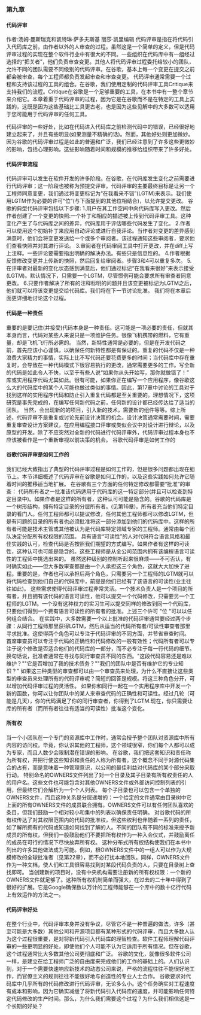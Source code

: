 ### 第九章
#### 代码评审
作者:汤姆·曼斯瑞克和凯特琳·萨多夫斯基
丽莎·凯里编辑
代码评审是指在将代码引入代码库之前，由作者以外的人审查的过程。虽然这是一个简单的定义，但是代码评审过程的实现在整个软件行业中有很大的不同。一些组织在代码库中有一组经过选择的“把关者”，他们负责审查变更。其他人将代码评审过程委托给较小的团队，允许不同的团队需要不同级别的代码评审。在谷歌，基本上每一个变更在提交之前都会被审查，每个工程师都负责发起审查和审查变更。
代码评审通常需要一个过程和支持该过程的工具的组合。在谷歌，我们使用定制的代码评审工具Critique来支持我们的流程。Critique在谷歌是一个足够重要的工具，在本书中有一整个章节来介绍它。本章着重于代码评审的过程，因为它是在谷歌而不是在特定的工具上实践的，这既是因为这些基础比工具更古老，也是因为这些见解中的大多数可以适用于您可能用于代码评审的任何工具。

代码评审的一些好处，比如在代码进入代码库之前检测代码中的错误，已经很好地建立起来了，并且有些明显(如果测量不精确的话)。然而，其他好处则更加微妙。因为谷歌的代码评审过程是如此的普遍和广泛，我们已经注意到了许多这些更微妙的影响，包括心理影响，这些影响随着时间和规模的推移给组织带来了许多好处。
#### 代码评审流程
代码评审可以发生在软件开发的许多阶段。在谷歌，在代码库发生变化之前需要进行代码评审；这一阶段也被称为预提交评审。代码评审的主要最终目标是让另一个工程师同意变更，我们通过将变更标记为“在我看来不错”(LGTM)来表示。我们使用LGTM作为必要的许可“位”(与下面提到的其他位相结合)，以允许提交更改。
谷歌的典型代码评审包括以下步骤:
1.用户在其工作空间中向代码库写入更改。然后作者创建了一个变更的快照:一个补丁和相应的描述被上传到代码评审工具。这种变化产生了与代码库之间的差异，代码库用于评估哪些代码发生了变化。
2.作者可以使用这个初始补丁来应用自动评论或进行自我评论。当作者对变更的差异感到满意时，他们会将变更发送给一个或多个审阅者。该过程通知这些审阅者，要求他们查看快照并对其进行评论。
3.审阅者在代码审阅工具中打开更改，并在diff上写上注释。一些评论要需要指出明确的解决办法。有些只是信息性的。
4.作者根据反馈修改变更并上传新的快照，然后回复给审阅者。步骤3和4可以重复多次。
5.在评审者对最新的变化状态感到满意后，他们通过标记“在我看来很好”来表示接受(LGTM)。默认情况下，只需要一个LGTM，尽管惯例可能会要求所有审查者同意更改。
6.只要作者解决了所有的注释标明的问题并且该变更被标记为LGTM之后，他们就可以将该变更提交给代码库。我们将在下一节讨论批准。
我们将在本章后面更详细地讨论这个过程。
#### 代码是一种责任
重要的是要记住(并接受)代码本身是一种责任。这可能是一项必要的责任，但就其本身而言，代码对某些人来说只是一项维护任务。很像飞机携带的燃料，它有重量，却是飞机飞行所必需的。
当然，新特性通常是必要的，但是在开发代码之前，首先应该小心谨慎，以确保任何新特性都是有保证的。重复的代码不仅是一种浪费大家精力的事情，实际上比不写代码还要花费更多的时间；当代码库中存在重复时，会导致在一种代码模式下很容易执行的更改，通常需要更多的工作。写全新的代码是如此令人不快，以至于有些人说“如果你从头开始写，那你就做错了！”
库或实用程序代码尤其如此。很有可能，如果你正在编写一个应用程序，像谷歌这么大的代码库中的某个人可能也做过类似的事情。因此，第17章中讨论的工具对于找到这样的实用程序代码和防止引入重复代码都是至关重要的。理想情况下，这项研究是事先完成的，在编写任何新代码之前，任何新的设计都已经传达给了适当的团队。
当然，会出现新的的项目，引入新的技术，需要新的组件等等。综上所述，代码评审不是重复或讨论先前设计决策的机会。设计决策通常需要时间，需要重复审查设计方案建议，在应用编程接口评审或类似会议中对设计进行辩论，以及原型的开发。除了不应突然对全新的代码进行代码评审外，代码评审过程本身也不应该被看作是一个重新审视以前决策的机会。
谷歌代码评审是如何工作的
#### 谷歌代码评审是如何工作的
我们已经大致指出了典型的代码评审过程是如何工作的，但是很多问题都出现在细节上。本节详细概述了代码评审在谷歌是如何工作的，以及这些实践如何允许它随着时间的推移适当地扩展。
在谷歌有三个方面的任何特定修改都需要“批准”的审查：
代码所有者之一批准该代码适用于代码库的这一特定部分(并且可以检查到特定目录中)。如果作者是这样的所有者，这种认可可能是隐含的。谷歌的代码库是一个树形结构，拥有特定目录的分层所有者。(见第16章)。所有者充当他们特定目录的看门人。任何工程师都可以提议修改，任何其他工程师都可以修改LGTM，但是有问题的目录的所有者也必须批准将这一部分添加到他们的代码库中。这样的所有者可能是技术主管或其他被认为是代码库特定领域专家的工程师。通常由每个团队决定分配所有权权限的范围。
具有语言“可读性”的人对代码符合语言风格和最佳实践的认可，检查代码是否按照我们期望的方式编写。如果作者有这样的可读性，这种认可也可能是隐含的。这些工程师是从全公司范围内拥有该编程语言可读性的工程师中挑选出来的。
虽然这种级别的控制听起来很麻烦——不可否认，有时确实如此——但大多数审查都是由一个人承担这三个角色，这就大大加快了进程。重要的是，作者也可以承担后两个角色，只需要另一个工程师的LGTM就可以将代码检查到他们自己的代码库中，前提是他们已经有了该语言的可读性(业主往往如此)。
这些需求使得代码评审过程非常灵活。一个技术负责人是一个项目的所有者，并且拥有该代码的语言可读性，他可以提交一个代码修改，只需要另一个工程师的LGTM。一个没有这种权力的实习生可以提交同样的修改到同一个代码库，只要他们得到一个拥有语言可读性的所有者的批准。上述三个许可 "位 "可以以任何组合结合。
在实践中，大多数需要一个以上批准的代码评审通常要经过两个步骤：从同行工程师那里获得LGTM，然后从适当的代码所有者/可读性审查者那里寻求批准。这使得两个角色可以专注于代码评审的不同方面，并节省审查时间。 首席审查员可以专注于代码的正确性和代码修改的一般有效性；代码所有者可以专注于这个修改是否适合他们的代码库的一部分，而不必专注于每一行代码的细节。换句话说，批准者通常在寻找与同行审查员不同的东西。"这段代码容易还是难以维护？""它是否增加了我的技术债务？""我们的团队中是否有维护它的专业知识？"
如果这三种类型的审查都可以由一个审查员来处理，为什么不直接让这些类型的审查员来处理所有的代码评审呢？简短的回答是规模。将这三种角色分开，可以增加代码评审过程的灵活性。 如果你和同行一起在一个实用程序库中开发一个新的函数，你可以让你团队中的某人来审查代码的正确性和可读性。经过几轮（可能是几天），你的代码满足了你的同行审查者，你得到了LGTM.现在，你只需要让库的所有者（而所有者往往有适当的可读性）批准这个变化。
#### 所有权 
当一个小团队在一个专门的资源库中工作时，通常会授予整个团队对资源库中所有内容的访问权。毕竟，你认识其他的工程师，这个领域很窄，你们每个人都可以成为专家，而且人数少会限制潜在错误的影响。
在谷歌，我们把这套知识和责任称为所有权，并把行使这些知识和责任的人称为所有者。这个概念不同于对源代码集合的占有，而是意味着一种管理意识，以公司的最佳利益对代码库的某个部分采取行动。
特别命名的OWNERS文件列出了对一个目录及其子目录有所有权责任的人的用户名。这些文件也可能包含对其他OWNERS文件或外部访问控制列表的引用，但最终它们会解析为一个个人列表。 每个子目录也可以包含一个单独的OWNERS文件，而且这种关系是分层递增的：一个给定的文件通常由目录树中它上面的所有OWNERS文件的成员联合拥有。OWNERS文件可以有任何团队喜欢的条目，但我们鼓励一个相对较小和集中的列表以确保责任明确。
对谷歌代码的所有权传达了对其权限范围内的代码的批准权，但这些权利也伴随着一系列的责任，如了解所拥有的代码或知道如何找到了解的人。不同的团队有不同的标准来授予新成员的所有权，但我们一般鼓励他们不要把所有权作为一种入会仪式，并鼓励离任的成员在可行的情况下尽快放弃所有权。
这种分布式所有权结构使我们在本书中列出的许多其他做法成为可能。例如，根OWNERS文件中的一组人可以作为大规模修改的全球批准者（见第22章），而不必打扰本地团队。同样，OWNERS文件作为一种文档，使人们和工具很容易找到对某段代码负责的人，只要在目录树上查找即可。 当创建新的项目时，没有中央机构需要注册新的所有权权限：一个新的OWNERS文件就足够了。这种所有权机制简单而强大，在过去的二十年中得到了很好的扩展。它是Google确保数以万计的工程师能够在一个库中的数十亿行代码上有效运作的方法之一。
#### 代码评审好处
在整个行业中，代码评审本身并没有争议，尽管它不是一种普遍的做法。许多（甚至可能是大多数）其他公司和开源项目都有某种形式的代码评审，而且大多数人认为这个过程很重要，是对将新代码引入代码库的理智检查。软件工程师理解代码评审的一些更明显的好处，即使他们个人可能不认为它适用于所有情况。但在谷歌，这个过程通常比大多数其他公司更彻底和广泛。
谷歌的文化，就像很多软件公司一样，是建立在给工程师广泛的自由度来完成他们的工作的基础上的。人们认识到，对于一个需要快速响应新技术的动态公司来说，严格的流程往往不能很好地工作，而官僚主义的规则往往不能很好地与创造性的专业人士合作。 谷歌要求对代码库中几乎所有的代码修改进行代码评审，无论多么小。这个任务确实对工程速度有成本和影响，因为它确实减缓了将新代码引入代码库的速度，并可能影响任何特定代码修改的生产时间。那么，为什么我们需要这个过程？为什么我们相信这是一个长期的好处？

